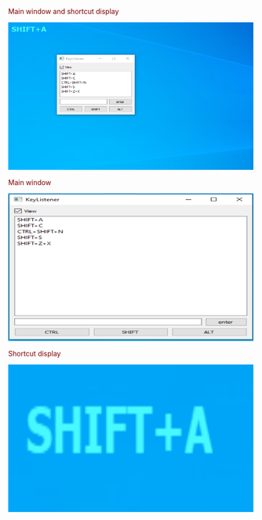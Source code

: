 <html>

  <body text="maroon">
  
<p>Main window and shortcut display</p>
<img src="https://github.com/kirmartuk/ShortcutDisplay/blob/master/1.png" width="500" height="300"/>
<p>Main window</p>
<img src="https://github.com/kirmartuk/ShortcutDisplay/blob/master/2.png" width="500" height="300"/>
<p>Shortcut display</p>
<img src="https://github.com/kirmartuk/ShortcutDisplay/blob/master/3.png" width="500" height="300"/>
 </body>
   
 
</html>
